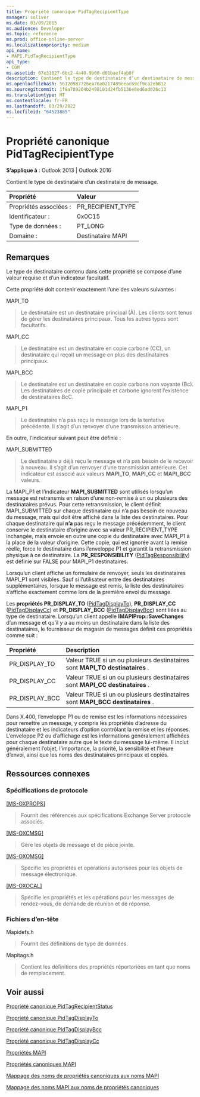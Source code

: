 ```yaml
---
title: Propriété canonique PidTagRecipientType
manager: soliver
ms.date: 03/09/2015
ms.audience: Developer
ms.topic: reference
ms.prod: office-online-server
ms.localizationpriority: medium
api_name:
- MAPI.PidTagRecipientType
api_type:
- COM
ms.assetid: 67e31027-6bc2-4a40-9b00-d61baef4ab0f
description: Contient le type de destinataire d’un destinataire de message. Le type de destinataire contenu dans cette propriété se compose d’une valeur requise et d’un indicateur facultatif.
ms.openlocfilehash: 56120987726ea76a0217489eeac69cf9ca2eb812
ms.sourcegitcommit: 1f8a789204b2498101d24fb5136e8ed6ad026c13
ms.translationtype: MT
ms.contentlocale: fr-FR
ms.lasthandoff: 03/29/2022
ms.locfileid: "64523885"
---
```

# <a name="pidtagrecipienttype-canonical-property"></a>Propriété canonique PidTagRecipientType

  
  
**S’applique à** : Outlook 2013 | Outlook 2016 
  
Contient le type de destinataire d’un destinataire de message.
  
|Propriété |Valeur |
|:-----|:-----|
|Propriétés associées :  <br/> |PR_RECIPIENT_TYPE  <br/> |
|Identificateur :  <br/> |0x0C15  <br/> |
|Type de données :  <br/> |PT_LONG  <br/> |
|Domaine :  <br/> |Destinataire MAPI  <br/> |
   
## <a name="remarks"></a>Remarques

Le type de destinataire contenu dans cette propriété se compose d’une valeur requise et d’un indicateur facultatif.
  
Cette propriété doit contenir exactement l’une des valeurs suivantes :
  
MAPI_TO 
  
> Le destinataire est un destinataire principal (À). Les clients sont tenus de gérer les destinataires principaux. Tous les autres types sont facultatifs.
    
MAPI_CC 
  
> Le destinataire est un destinataire en copie carbone (CC), un destinataire qui reçoit un message en plus des destinataires principaux.
    
MAPI_BCC 
  
> Le destinataire est un destinataire en copie carbone non voyante (Bc). Les destinataires de copie principale et carbone ignorent l’existence de destinataires  BcC. 
    
MAPI_P1 
  
> Le destinataire n’a pas reçu le message lors de la tentative précédente. Il s’agit d’un renvoyer d’une transmission antérieure.
    
En outre, l’indicateur suivant peut être définie :
  
MAPI_SUBMITTED 
  
> Le destinataire a déjà reçu le message et n’a pas besoin de le recevoir à nouveau. Il s’agit d’un renvoyer d’une transmission antérieure. Cet indicateur est associé aux valeurs **MAPI_TO**, **MAPI_CC** et **MAPI_BCC** valeurs. 
    
La MAPI_P1 et l’indicateur **MAPI_SUBMITTED** sont utilisés lorsqu’un message est retransmis en raison d’une non-remise à un ou plusieurs des destinataires prévus. Pour cette retransmission, le client définit  MAPI_SUBMITTED sur chaque destinataire qui n’a pas besoin de nouveau du message, mais qui doit être affiché dans la liste des destinataires. Pour chaque destinataire qui **n’a** pas reçu le message précédemment, le client conserve le destinataire d’origine avec sa valeur PR_RECIPIENT_TYPE inchangée, mais envoie en outre une copie du destinataire avec MAPI_P1 à la place de la valeur d’origine. Cette copie, qui est ignorée avant la remise réelle, force le destinataire dans l’enveloppe P1 et garantit la retransmission physique à ce destinataire. La **PR_RESPONSIBILITY** ([PidTagResponsibility](pidtagresponsibility-canonical-property.md)) est définie sur FALSE pour MAPI_P1 destinataires.
  
Lorsqu’un client affiche un formulaire de renvoyer, seuls les destinataires MAPI_P1 sont visibles. Sauf si l’utilisateur entre des destinataires supplémentaires, lorsque le message est remis, la liste des destinataires s’affiche exactement comme lors de la première envoi du message. 
  
Les **propriétés PR_DISPLAY_TO** ([PidTagDisplayTo](pidtagdisplayto-canonical-property.md)), **PR_DISPLAY_CC** ([PidTagDisplayCc](pidtagdisplaycc-canonical-property.md)) et **PR_DISPLAY_BCC** ([PidTagDisplayBcc](pidtagdisplaybcc-canonical-property.md)) sont liées au type de destinataire. Lorsqu’un client appelle **IMAPIProp::SaveChanges** d’un message et qu’il y a au moins un destinataire dans la liste des destinataires, le fournisseur de magasin de messages définit ces propriétés comme suit : 
  
|**Propriété**|**Description**|
|:-----|:-----|
|PR_DISPLAY_TO  <br/> |Valeur TRUE si un ou plusieurs destinataires sont **MAPI_TO destinataires** . |
|PR_DISPLAY_CC  <br/> |Valeur TRUE si un ou plusieurs destinataires sont **MAPI_CC destinataires** . |
| PR_DISPLAY_BCC  <br/> |Valeur TRUE si un ou plusieurs destinataires sont **MAPI_BCC destinataires** . |
   
Dans X.400, l’enveloppe P1 ou de remise est les informations nécessaires pour remettre un message, y compris les propriétés d’adresse du destinataire et les indicateurs d’option contrôlant la remise et les réponses. L’enveloppe P2 ou d’affichage est les informations généralement affichées pour chaque destinataire autre que le texte du message lui-même. Il inclut généralement l’objet, l’importance, la priorité, la sensibilité et l’heure d’envoi, ainsi que les noms des destinataires principaux et copiés. 
  
## <a name="related-resources"></a>Ressources connexes

### <a name="protocol-specifications"></a>Spécifications de protocole

[[MS-OXPROPS]](https://msdn.microsoft.com/library/f6ab1613-aefe-447d-a49c-18217230b148%28Office.15%29.aspx)
  
> Fournit des références aux spécifications Exchange Server protocole associés.
    
[[MS-OXCMSG]](https://msdn.microsoft.com/library/7fd7ec40-deec-4c06-9493-1bc06b349682%28Office.15%29.aspx)
  
> Gère les objets de message et de pièce jointe.
    
[[MS-OXOMSG]](https://msdn.microsoft.com/library/daa9120f-f325-4afb-a738-28f91049ab3c%28Office.15%29.aspx)
  
> Spécifie les propriétés et opérations autorisées pour les objets de message électronique.
    
[[MS-OXOCAL]](https://msdn.microsoft.com/library/09861fde-c8e4-4028-9346-e7c214cfdba1%28Office.15%29.aspx)
  
> Spécifie les propriétés et les opérations pour les messages de rendez-vous, de demande de réunion et de réponse.
    
### <a name="header-files"></a>Fichiers d’en-tête

Mapidefs.h
  
> Fournit des définitions de type de données.
    
Mapitags.h
  
> Contient les définitions des propriétés répertoriées en tant que noms de remplacement.
    
## <a name="see-also"></a>Voir aussi



[Propriété canonique PidTagRecipientStatus](pidtagrecipientstatus-canonical-property.md)
  
[Propriété canonique PidTagDisplayTo](pidtagdisplayto-canonical-property.md)
  
[Propriété canonique PidTagDisplayBcc](pidtagdisplaybcc-canonical-property.md)
  
[Propriété canonique PidTagDisplayCc](pidtagdisplaycc-canonical-property.md)


[Propriétés MAPI](mapi-properties.md)
  
[Propriétés canoniques MAPI](mapi-canonical-properties.md)
  
[Mappage des noms de propriétés canoniques aux noms MAPI](mapping-canonical-property-names-to-mapi-names.md)
  
[Mappage des noms MAPI aux noms de propriétés canoniques](mapping-mapi-names-to-canonical-property-names.md)

